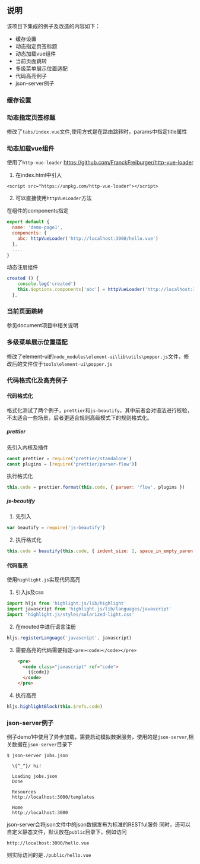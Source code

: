## 说明
该项目下集成的例子及改造的内容如下：
* 缓存设置
* 动态指定页签标题
* 动态加载vue组件
* 当前页面跳转
* 多级菜单展示位置适配
* 代码高亮例子
* json-server例子

### 缓存设置

### 动态指定页签标题

修改了`tabs/index.vue`文件,使用方式是在路由跳转时，params中指定title属性

### 动态加载vue组件
使用了`http-vue-loader` https://github.com/FranckFreiburger/http-vue-loader
1. 在index.html中引入
```
<script src="https://unpkg.com/http-vue-loader"></script>
```
2. 可以直接使用`httpVueLoader`方法

在组件的components指定
```js
export default {
  name: 'demo-page1',
  components: {
    abc: httpVueLoader('http://localhost:3000/hello.vue')
  },
  ....
}
```
动态注册组件
```js
created () {
    console.log('created')
    this.$options.components['abc'] = httpVueLoader('http://localhost:3000/' + this.templateId + '.vue')
  },
```

### 当前页面跳转
参见document项目中相关说明
### 多级菜单展示位置适配
修改了element-ui的`node_modules\element-ui\lib\utils\popper.js`文件，修改后的文件位于`tools\element-ui\popper.js`
### 代码格式化及高亮例子
#### 代码格式化
格式化测试了两个例子，`prettier`和`js-beautify`，其中前者会对语法进行校验，不太适合一些场景，后者更适合规则高级模式下的规则格式化。
##### prettier
先引入内核及插件
```js
const prettier = require('prettier/standalone')
const plugins = [require('prettier/parser-flow')]
```
执行格式化
```js
this.code = prettier.format(this.code, { parser: 'flow', plugins })
```
##### js-beautify
1. 先引入
```js
var beautify = require('js-beautify')
```
2. 执行格式化
```js
this.code = beautify(this.code, { indent_size: 2, space_in_empty_paren: true })
```
#### 代码高亮
使用`highlight.js`实现代码高亮
1. 引入js及css
```js
import hljs from 'highlight.js/lib/highlight'
import javascript from 'highlight.js/lib/languages/javascript'
import 'highlight.js/styles/solarized-light.css'
```
2. 在mouted中进行语言注册
```js
hljs.registerLanguage('javascript', javascript)
```
3. 需要高亮的代码需要指定`<pre><code></code></pre>`
```html
    <pre>
      <code class="javascript" ref="code">
        {{code}}
      </code>
    </pre>
```    
4. 执行高亮
```js
hljs.highlightBlock(this.$refs.code)
```

### json-server例子
例子demo1中使用了异步加载，需要启动模拟数据服务，使用的是`json-server`,相关数据在`json-server`目录下
```
$ json-server jobs.json

  \{^_^}/ hi!

  Loading jobs.json
  Done

  Resources
  http://localhost:3000/templates

  Home
  http://localhost:3000
```
json-server会将json文件中的json数据发布为标准的RESTful服务
同时，还可以自定义静态文件，默认放在`public`目录下，例如访问
```
http://localhost:3000/hello.vue
```
则实际访问的是`./public/hello.vue`

### 